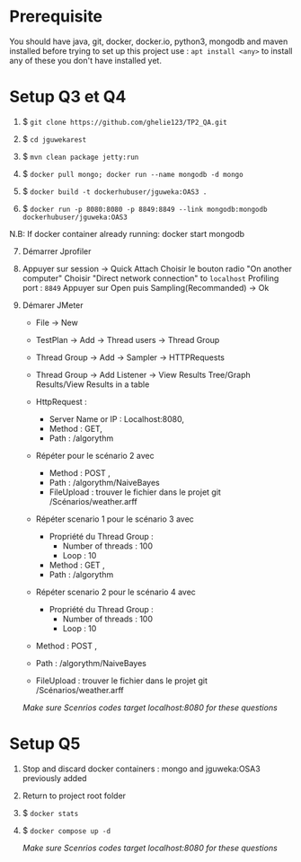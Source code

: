 # Prerequisite

You should have java, git, docker, docker.io, python3, mongodb and maven installed before trying to set up this project
use :  ```apt install <any>``` to install any of these you don't have installed yet. 

# Setup Q3 et Q4

1) $ `git clone https://github.com/ghelie123/TP2_QA.git`

2) $ `cd jguwekarest`

3) $ `mvn clean package jetty:run`

4) $ `docker pull mongo; docker run --name mongodb -d mongo`

5) $ `docker build -t dockerhubuser/jguweka:OAS3 .`

6) $ `docker run -p 8080:8080 -p 8849:8849 --link mongodb:mongodb dockerhubuser/jguweka:OAS3`
 
N.B: If docker container already running: docker start mongodb

7) Démarrer Jprofiler

8) Appuyer sur session -> Quick Attach
   Choisir le bouton radio "On another computer"
   Choisir "Direct network connection" to `localhost` Profiling port : `8849`
   Appuyer sur Open puis Sampling(Recommanded) -> Ok

9) Démarer JMeter  
   - File -> New  
   - TestPlan -> Add -> Thread users -> Thread Group  
   - Thread Group -> Add -> Sampler -> HTTPRequests  
   - Thread Group -> Add Listener -> View Results Tree/Graph Results/View Results in a table  
   - HttpRequest :   
      - Server Name or IP : Localhost:8080,  
      - Method : GET,   
      - Path : /algorythm  

   - Répéter pour le scénario 2 avec   
     - Method : POST ,  
     - Path : /algorythm/NaiveBayes  
     - FileUpload : trouver le fichier dans le projet git /Scénarios/weather.arff  
    
   - Répéter scenario 1 pour le scénario 3 avec   
     - Propriété du Thread Group :   
       - Number of threads : 100  
       - Loop : 10  
     - Method : GET ,  
     - Path : /algorythm  
    
    - Répéter scenario 2 pour le scénario 4 avec   
      - Propriété du Thread Group :   
         - Number of threads : 100  
         - Loop : 10  
    - Method : POST ,  
    - Path : /algorythm/NaiveBayes  
    - FileUpload : trouver le fichier dans le projet git /Scénarios/weather.arff  

    *Make sure Scenrios codes target localhost:8080 for these questions*  

# Setup Q5

1) Stop and discard docker containers : mongo and jguweka:OSA3 previously added

2) Return to project root folder

3) $ `docker stats`

4) $ `docker compose up -d`

    *Make sure Scenrios codes target localhost:8080 for these questions*  
